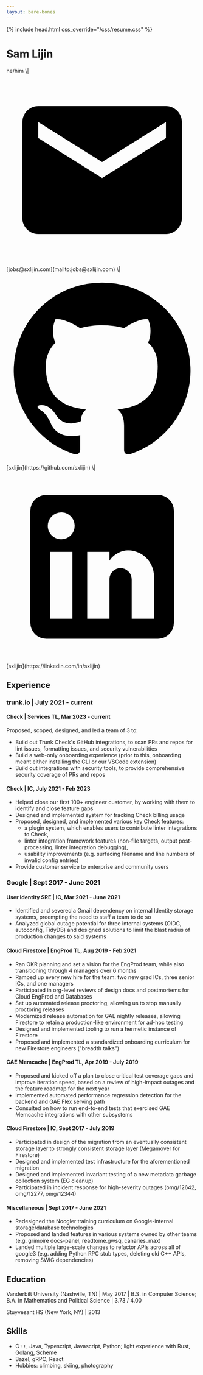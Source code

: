 ```yaml
---
layout: bare-bones
---
```

{% include head.html css_override="/css/resume.css" %}

# Sam Lijin

<p>
he/him \| 
<svg class="icon" viewBox="0 0 24 24"><path d="M20 4H4c-1.1 0-1.99.9-1.99 2L2 18c0 1.1.9 2 2 2h16c1.1 0 2-.9 2-2V6c0-1.1-.9-2-2-2zm0 4-8 5-8-5V6l8 5 8-5v2z"></path></svg>
[jobs@sxlijin.com](mailto:jobs@sxlijin.com) \| 
<svg class="icon" viewBox="0 0 24 24"><path d="M12 1.27a11 11 0 00-3.48 21.46c.55.09.73-.28.73-.55v-1.84c-3.03.64-3.67-1.46-3.67-1.46-.55-1.29-1.28-1.65-1.28-1.65-.92-.65.1-.65.1-.65 1.1 0 1.73 1.1 1.73 1.1.92 1.65 2.57 1.2 3.21.92a2 2 0 01.64-1.47c-2.47-.27-5.04-1.19-5.04-5.5 0-1.1.46-2.1 1.2-2.84a3.76 3.76 0 010-2.93s.91-.28 3.11 1.1c1.8-.49 3.7-.49 5.5 0 2.1-1.38 3.02-1.1 3.02-1.1a3.76 3.76 0 010 2.93c.83.74 1.2 1.74 1.2 2.94 0 4.21-2.57 5.13-5.04 5.4.45.37.82.92.82 2.02v3.03c0 .27.1.64.73.55A11 11 0 0012 1.27"></path></svg>
[sxlijin](https://github.com/sxlijin) \| 
<svg class="icon" viewBox="0 0 24 24"><path d="M19 3a2 2 0 0 1 2 2v14a2 2 0 0 1-2 2H5a2 2 0 0 1-2-2V5a2 2 0 0 1 2-2h14m-.5 15.5v-5.3a3.26 3.26 0 0 0-3.26-3.26c-.85 0-1.84.52-2.32 1.3v-1.11h-2.79v8.37h2.79v-4.93c0-.77.62-1.4 1.39-1.4a1.4 1.4 0 0 1 1.4 1.4v4.93h2.79M6.88 8.56a1.68 1.68 0 0 0 1.68-1.68c0-.93-.75-1.69-1.68-1.69a1.69 1.69 0 0 0-1.69 1.69c0 .93.76 1.68 1.69 1.68m1.39 9.94v-8.37H5.5v8.37h2.77z"></path></svg>
[sxlijin](https://linkedin.com/in/sxlijin)
</p>

## Experience

### trunk.io \| July 2021 - current

#### Check \| Services TL, Mar 2023 - current

Proposed, scoped, designed, and led a team of 3 to:

* Build out Trunk Check's GitHub integrations, to scan PRs and repos for lint issues, formatting issues, and security vulnerabilities
* Build a web-only onboarding experience (prior to this, onboarding meant either installing the CLI or our VSCode extension)
* Build out integrations with security tools, to provide comprehensive security coverage of PRs and repos

#### Check \| IC, July 2021 - Feb 2023

* Helped close our first 100+ engineer customer, by working with them to identify and close feature gaps
* Designed and implemented system for tracking Check billing usage
* Proposed, designed, and implemented various key Check features:
  * a plugin system, which enables users to contribute linter integrations to Check,
  * linter integration framework features (non-file targets, output post-processing, linter integration debugging),
  * usability improvements (e.g. surfacing filename and line numbers of invalid config entries)
* Provide customer service to enterprise and community users

### Google \| Sept 2017 - June 2021

#### User Identity SRE \| IC, Mar 2021 - June 2021

* Identified and severed a Gmail dependency on internal Identity storage systems, preempting the need to staff a team to do so
* Analyzed global outage potential for three internal systems (OIDC, autoconfig, TidyDB) and designed solutions to limit the blast radius of production changes to said systems

#### Cloud Firestore \| EngProd TL, Aug 2019 - Feb 2021

* Ran OKR planning and set a vision for the EngProd team, while also transitioning through 4 managers over 6 months
* Ramped up every new hire for the team: two new grad ICs, three senior ICs, and one managers
* Participated in org-level reviews of design docs and postmortems for Cloud EngProd and Databases
* Set up automated release proctoring, allowing us to stop manually proctoring releases
* Modernized release automation for GAE nightly releases, allowing Firestore to retain a production-like environment for ad-hoc testing
* Designed and implemented tooling to run a hermetic instance of Firestore
* Proposed and implemented a standardized onboarding curriculum for new Firestore engineers ("breadth talks") 

#### GAE Memcache \| EngProd TL, Apr 2019 - July 2019

* Proposed and kicked off a plan to close critical test coverage gaps and improve iteration speed, based on a review of high-impact outages and the feature roadmap for the next year
* Implemented automated performance regression detection for the backend and GAE Flex serving path 
* Consulted on how to run end-to-end tests that exercised GAE Memcache integrations with other subsystems

#### Cloud Firestore \| IC, Sept 2017 - July 2019

* Participated in design of the migration from an eventually consistent storage layer to strongly consistent storage layer (Megamover for Firestore)
* Designed and implemented test infrastructure for the aforementioned migration
* Designed and implemented invariant testing of a new metadata garbage collection system (EG cleanup)
* Participated in incident response for high-severity outages (omg/12642, omg/12277, omg/12344)

#### Miscellaneous \| Sept 2017 - June 2021

* Redesigned the Noogler training curriculum on Google-internal storage/database technologies
* Proposed and landed features in various systems owned by other teams (e.g. grimoire docs-panel, readtome.gwsq, canaries_max)
* Landed multiple large-scale changes to refactor APIs across all of google3 (e.g. adding Python RPC stub types, deleting old C++ APIs, removing SWIG dependencies)

## Education

Vanderbilt University (Nashville, TN) \| May 2017 \| B.S. in Computer Science; B.A. in Mathematics and Political Science \|  3.73 / 4.00

Stuyvesant HS (New York, NY) \| 2013

## Skills

* C++, Java, Typescript, Javascript, Python; light experience with Rust, Golang, Scheme
* Bazel, gRPC, React
* Hobbies: climbing, skiing, photography